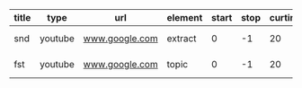 |title|type|url|element|start|stop|curtime|priority|interval|nextrep|speed|
|-----|----|---|-------|-----|----|-------|--------|--------|-------|-----|
|snd|youtube|www.google.com|extract|0|-1|20|30|1|1970-01-01|1|
|fst|youtube|www.google.com|topic|0|-1|20|30|2|2021-05-29|1|
